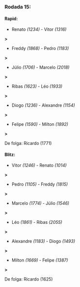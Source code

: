 ### Rodada 15:

#### Rapid:

* Renato *(1234)*     -     Vitor *(1316)*

 **>** 
* Freddy *(1868)*     -     Pedro *(1183)*

 **>** 
* Júlio *(1706)*     -     Marcelo *(2018)*

 **>** 
* Ribas *(1623)*     -     Léo *(1933)*

 **>** 
* Diogo *(1236)*     -     Alexandre *(1154)*

 **>** 
* Felipe *(1590)*     -     Milton *(1892)*

 **>** 

De folga: Ricardo (1771)

#### Blitz:

* Vitor *(1246)*     -     Renato *(1014)*

 **>** 
* Pedro *(1105)*     -     Freddy *(1815)*

 **>** 
* Marcelo *(1774)*     -     Júlio *(1546)*

 **>** 
* Léo *(1861)*     -     Ribas *(2055)*

 **>** 
* Alexandre *(1183)*     -     Diogo *(1493)*

 **>** 
* Milton *(1669)*     -     Felipe *(1387)*

 **>** 

De folga: Ricardo (1625)

